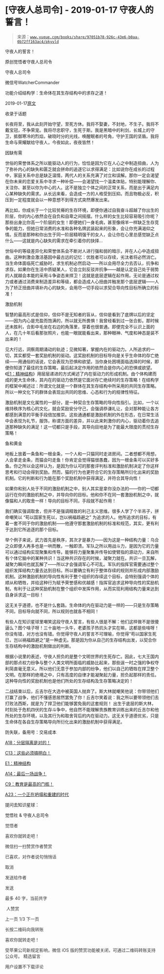 # [守夜人总司令] - 2019-01-17 守夜人的誓言！

> 来源：[`www.yuque.com/books/share/97051b78-926c-43e6-b0aa-0b72ff163ac4/pkyvld`](https://www.yuque.com/books/share/97051b78-926c-43e6-b0aa-0b72ff163ac4/pkyvld)



守夜人的誓言！ 

原创觉悟者守夜人总司令 

守夜人总司令 

微信号WatcherCommander 

功能介绍结构学：生命体在其生存结构中的求存之道！ 

2019-01-17[原文](https://mp.weixin.qq.com/s?__biz=MzAxNDk1NjI2Mw==&mid=2247484215&idx=1&sn=4815cf4613a4f085e83602d3dd2847aa&chksm=9b8a20bfacfda9a9dacaaa7ba8248dba6097224b8450f4663b7bb17a58645b7e24836ca37803&scene=27#wechat_redirect&cpage=425) 

收录于话题 

长夜将至，我从此刻开始守望，至死方休。我将不娶妻，不封地，不生子。我将不戴宝冠，不争荣宠。我将尽忠职守，生死于斯。我是黑暗中的利剑，长城上的守卫，抵御寒冷的烈焰，破晓时分的光线，唤醒眠者的号角，守护王国的坚盾。我将生命与荣耀献给守夜人，今夜如此，夜夜皆然！ 

因缺有需 

世俗的荣誉体系之所以能驱动人的行为，恰恰是因为它在人心之中制造扭曲，人为了弥补内心的缺失和匮乏就会拼命的追逐它以求得满足：比如说你在成长的过程中，家庭关系中总是缺乏温情，两代人的关系充满了对立和误解。那你一定会渴望在你未来的恋爱关系中寻求一种补偿——会渴望找一个温柔体贴，特别能理解你、关注你、甚至以你为中心的人。这不是独立个体之间的正常关系，而是出于满足内心某种缺失的需求。从长远来看，会造成一方的人格受到压抑。而且物极必反，积压到一定程度就会以一种意想不到得方式突然爆发出来。 

再比如，你成长于一个比较贫瘠的生存环境，即便你通过自我奋斗超越了你出生的阶层，你的内心依然会在自负和自卑之间摇摆。什么样的女生比较容易吸引你呢？那些出身比你高一个阶层的女生！即便她们一身毛病，甚至像绵羊一样缺乏生存竞争的能力，但她日常消费的水准和各种名牌武装起来的形象，会让你充满渴仰之情。反而是那种和你出生于同一阶层精明强干的女人，会让你在心里总感觉缺乏点什么——这就是内心缺失的需求在牵引着你的抉择... 

世俗中的等级差异化和荣誉体系会不断对人进行强和弱的暗示，并在人心中造成扭曲。这种刺激会激活基因中最古远的记忆：优胜者可以存续，劣汰者将必然消亡。当生命体面临死亡威胁时，求生机制必然启动——所以会用尽全力去否认，抗争和求存。如果你在生活中质疑某人，它会立刻反驳并抗争——越是认定自己处于弱势的人就越会本能的采用斗争姿态来捍卫！这就是底层逻辑在起作用。无论是通过权力或者通过消费来制造差异和等级，都会造成人心扭曲并触发那个底层逻辑——人为了矫正扭曲并填补内心的缺失，会用尽一切手段以求契合导向性目标所确立的标准！ 

激励机制 

智慧的最高形式是信仰，信仰不是无知者的盲从，信仰是看到了底牌以后的坚定——因为内心是充盈而饱满的，所以就无所畏惧！我曾经看到过一张合影。那时候还未胜利，合影中毛坐在右边的角落里，穿着也很普通。即便完全不认识上面的人，在几十年后看那张照片，也能一眼就能看出来，那种眼神、气度和神态是装不出来的！ 

见大行远，洞察周期涌动的轨迹；见微知著，掌握内在的驱动力。人所追求的一切，其实都受一套奖励机制的驱动。这奖励机制的目标导向是关乎生命体的存亡绝续——用通俗的话说，它会表现为恐惧和欲望。当你身处困境面临选择的时候，即便你知道了最佳的生存策略，最后起决定作用的依然会是你内心的恐惧或欲望。《[E1：精神结构](http://mp.weixin.qq.com/s?__biz=MzAxNDk1NjI2Mw==&mid=2247483951&idx=1&sn=b8c11a2ac4777cebb5bb07c2c7fc29cc&chksm=9b8a21a7acfda8b10fcc253606d8b6f2003a333dc022fc89929894fde1c1394a01a4405ac338&scene=21#wechat_redirect)》用层层递进的方式阐述了内在驱动力的形成机制。由个体构建而成的更大生命体，其内在的驱动力依然是它面对存亡绝续时的生存策略！在结构学的框架中阐述过：所谓文化就是一个群体在其生存结构中所采用的共同生存策略。所以一种文化下的群体会表现出共同的思维、心态和行为的规律性特征。 

激励机制是文化属性的一部分，是一种契合生存策略的导向性指引。比如，一个以维持秩序为核心的文化，就会奖励安分守己，会强调恭谦礼让，会对那种能让各方都感到满意的平衡手段倍加推崇。这些通通都是激励机制的外在形态，在日常生活中会表现为礼节，服饰，称谓方面的差异，并以此来刺激你的内心，驱动着你去追逐那种缺失的满足！这一切都只是手段，其导向目地是为了能最大限度的贯彻生存策略！ 

鱼和黄金 

地板上放着一条鱼和一根金条，一个人和一只猫同时走进房间。二者想都不用想，人会拿走金条，而猫会叼走鱼！你肯定会觉得猫很愚蠢，因为一根金条可以买好多鱼。你之所以会这样认为，是因为你认可的那套评判标准和激励机制决定了你这样思考和行动会得到奖励。然而，猫的行为也更符合它的生存策略所衍化出来的奖励机制。它的判断和行为能在那个奖励机制中获得满足，并符合其导向性！ 

如果你和别人处于不同的激励机制之中，别人其实是拿你没办法的——你的一切都运行在你的激励机制之中，并导向你的目标。他和你不在同一套激励机制之中，就像猫和人的取舍一样！导向的目标不同，手段就不起作用！ 

我们确实强调取舍，但并不是强调精致的利己主义思维。很多人学了个半吊子，拼命嘲笑以 “苟以国家生死以，岂以祸福趋避之” 为追求的人。他所追求的目标，有着一套不同于你的激励机制——他遵守那套激励机制的标准和规范，其实，更有利于达到它所追逐的那个目标。 

举个例子来说，武力首先是秩序，其次才是暴力——因为这是一种结构力量：乌合之众即便人再多也是一哄而散，一触即溃。军队之所以用战斗力，是因为它的力量可以通过结构实现聚集和传导。能够将力量聚集并传导如使臂指的源动力，来自所有个体它脑中的某种共识！当这种共识存在的时候，凝聚力就在。共识一旦瓦解，凝聚力瞬间也就瓦解了——所以才会强调军心不可乱。军队的指挥官需要通过整个组织发挥结构力量去达到目标。所以要确立有利于整体存续的规则并形成内部激励机制。这种激励机制的导向性有利于整个组织的存续这个目标，会特别强调个体的顺从和牺牲，并给这种行为赋予荣誉感和优越感！指挥官追求这种导向性的奖励机制，有利于让这种奖励机制在整个组织中发挥作用，从而实现利用结构力量来达到自身诉求这一目标！ 

这无关乎道德，也不是什么套路。生命体的内在驱动力是一样的——只是生存策略不同，目标导向就不同，所以规则也就各不相同！ 

有些人在知识星球里嘲笑这段守夜人誓言，有些人很是不解：他们这样做不是很傻逼么？图个啥子呀！三十亩地一头牛，老婆孩子热炕头才实在嘛，这都是些啥呀！你没有错，对方也没有错。你觉得守夜人的誓言不可理喻，你觉得“苟以国家生死已，岂以祸福趋避之”是一种虚无。那是因为你从自己的生存结构出发，以契合你生存结构中的激励机制做出的判断。 

根据小说里的表述，守夜人担负的是整个文明世界的生死存亡。因此，七大王国内部的那点权力纷争与整个人类文明所面临的威胁比起来，那些逞一时之强的争权夺利简直毫无意义。所以他们无意于参加内部的纷争，他们以自己的牺牲在捍卫整个文明。在那样的绝境之中，只有高度的自律才能凝聚起力量，担负起那样的责任。这种导向性的奖励机制也是他们所处的生存结构及生存策略决定的！ 

二战结束以后，丘吉尔在大选中被英国人抛弃了。斯大林就嘲笑他说：你带领他们打赢了战争，他们不懂感恩居然罢免了你！丘吉尔笑着说：我之所以要带领他们去打败法西斯，就是为了捍卫他们能够罢免我的这套规则！ 出生于底层的斯大林，时刻处于危机四伏的生存斗争中，他自然不能理解贵族教育训练出来的丘吉尔和他所处的生存环境，以及其行为和取舍背后的内在驱动力。这无关乎道德优劣，只是生命体在各自生存策略导向所衍化出来的激励机制中获得满足。 

防失联，备用号：交易成本 

[A18：分层隔离是对的！](http://mp.weixin.qq.com/s?__biz=MzAxNDk1NjI2Mw==&mid=2247484136&idx=1&sn=1df1484712a9055ce168563421ee0402&chksm=9b8a2160acfda876db167b734b3ccbb9d17e0c9183a2b4f62583ccca4f3999c8dc4b85d80d6d&scene=21#wechat_redirect) 

[C13：这些必须搞明白！](http://mp.weixin.qq.com/s?__biz=MzAxNDk1NjI2Mw==&mid=2247484195&idx=1&sn=29b44cb469007b95d165440e2afaf4b0&chksm=9b8a20abacfda9bd5243c3a87b445cb401fc462d7ad3b1e60c51d02aad41d814d8c704e87521&scene=21#wechat_redirect) 

[E1：精神结构](http://mp.weixin.qq.com/s?__biz=MzAxNDk1NjI2Mw==&mid=2247483951&idx=1&sn=b8c11a2ac4777cebb5bb07c2c7fc29cc&chksm=9b8a21a7acfda8b10fcc253606d8b6f2003a333dc022fc89929894fde1c1394a01a4405ac338&scene=21#wechat_redirect) 

[A14：最后一场战争！](http://mp.weixin.qq.com/s?__biz=MzAxNDk1NjI2Mw==&mid=2247484108&idx=1&sn=24e77aaa15caf6d9c4565d1716c9f9d2&chksm=9b8a2144acfda8523e50735e4d7530ba7baf92ec87fc2591d5fd066259ea1ba82e1ed4030441&scene=21#wechat_redirect) 

[C9：教育是最高的门槛！](http://mp.weixin.qq.com/s?__biz=MzAxNDk1NjI2Mw==&mid=2247484066&idx=1&sn=e394d22ec0f989b141fd07650d135f0d&chksm=9b8a212aacfda83c7391343fb6def9c792717291512ef0f31934f472d9ad68416579489f571f&scene=21#wechat_redirect) 

[A23：一个正在坍塌和重建的时代](http://mp.weixin.qq.com/s?__biz=MzAxNDk1NjI2Mw==&mid=2247484210&idx=1&sn=c8b8b95c3ba47afe80e5c38e1f85e1f3&chksm=9b8a20baacfda9acde8450a7316bf2e33806b84e761c6ff1b7ec74094794a25aa3c87ec2e034&scene=21#wechat_redirect) 

提问去知识星球： 

觉悟社 & 守夜人总司令  

<ne-card data-card-name="image" data-card-type="inline" id="lnbfm" data-event-boundary="card" style="color: rgb(51, 51, 51);">

觉悟者 

喜欢你就转走吧！ 

微信扫一扫赞赏作者赞赏 

已喜欢，对作者说句悄悄话 

取消 

发送给作者 

发送 

最多 40 字，当前共字 

 人赞赏 

上一页 1/3 下一页 

长按二维码向我转账 

喜欢你就转走吧！ 

受苹果公司新规定影响，微信 iOS 版的赞赏功能被关闭，可通过二维码转账支持公众号。 <ne-h3 id="vQolk" data-lake-id="vQolk"><ne-heading-ext><ne-heading-anchor></ne-heading-anchor><ne-heading-fold></ne-heading-fold></ne-heading-ext><ne-heading-content>精选留言</ne-heading-content></ne-h3> 

用户设置不下载评论</ne-card>